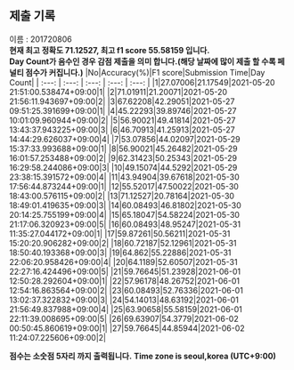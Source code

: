 


  
## 제출 기록  
이름 : 201720806  
**현재 최고 정확도 71.12527, 최고 f1 score 55.58159 입니다.**  
**Day Count가 음수인 경우 감점 제출을 의미 합니다.(해당 날짜에 많이 제출 할 수록 페널티 점수가 커집니다.)**
|No|Accuracy(%)|F1 score|Submission Time|Day Count|
| :---: | :---: | :---: | :---: | :---: |
|1|27.07006|21.17549|2021-05-20 21:51:00.538474+09:00|1|
|2|71.01911|21.20071|2021-05-20 21:56:11.943697+09:00|2|
|3|67.62208|42.29051|2021-05-27 09:51:25.391699+09:00|1|
|4|45.22293|39.89746|2021-05-27 10:01:09.960944+09:00|2|
|5|56.90021|49.41814|2021-05-27 13:43:37.943225+09:00|3|
|6|46.70913|41.25913|2021-05-27 14:44:29.626037+09:00|4|
|7|53.07856|44.02097|2021-05-29 15:37:33.993688+09:00|1|
|8|56.90021|45.26482|2021-05-29 16:01:57.253488+09:00|2|
|9|62.31423|50.25343|2021-05-29 16:29:58.244086+09:00|3|
|10|49.15074|44.5292|2021-05-29 23:38:15.391572+09:00|4|
|11|43.94904|39.67618|2021-05-30 17:56:44.873244+09:00|1|
|12|55.52017|47.50022|2021-05-30 18:43:00.576115+09:00|2|
|13|71.12527|20.78164|2021-05-30 18:49:01.419635+09:00|3|
|14|60.08493|46.81802|2021-05-30 20:14:25.755199+09:00|4|
|15|65.18047|54.58224|2021-05-30 21:17:06.320923+09:00|5|
|16|60.08493|48.95247|2021-05-31 11:35:27.044172+09:00|1|
|17|59.87261|50.56211|2021-05-31 15:20:20.906282+09:00|2|
|18|60.72187|52.12961|2021-05-31 18:50:40.193368+09:00|3|
|19|64.862|55.22886|2021-05-31 22:06:20.958426+09:00|4|
|20|64.1189|52.60507|2021-05-31 22:27:16.424496+09:00|5|
|21|59.76645|51.23928|2021-06-01 12:50:28.292604+09:00|1|
|22|57.96178|48.26752|2021-06-01 12:54:16.863564+09:00|2|
|23|60.08493|52.76336|2021-06-01 13:02:37.322832+09:00|3|
|24|54.14013|48.63192|2021-06-01 21:56:49.837988+09:00|4|
|25|63.90658|55.58159|2021-06-01 22:11:39.008695+09:00|5|
|26|69.63907|54.3779|2021-06-02 00:50:45.860619+09:00|1|
|27|59.76645|44.85944|2021-06-02 11:24:07.225606+09:00|2|


**점수는 소숫점 5자리 까지 출력됩니다.**
**Time zone is seoul,korea (UTC+9:00)**
